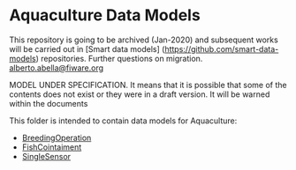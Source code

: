# Aquaculture Data Models

This repository is going to be archived (Jan-2020) and subsequent works will be carried out in [Smart data models] (https://github.com/smart-data-models) repositories. Further questions on migration. alberto.abella@fiware.org

MODEL UNDER SPECIFICATION. It means that it is possible that some of the contents does not exist or they were in a draft version. It will be warned within the documents

This folder is intended to contain data models for Aquaculture:

-   [BreedingOperation]()
-   [FishCointaiment]()
-   [SingleSensor]()
